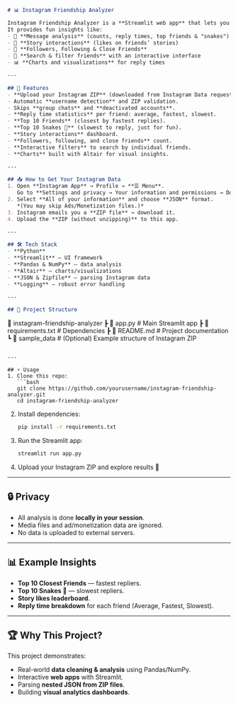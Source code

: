 ```markdown
# 📊 Instagram Friendship Analyzer

Instagram Friendship Analyzer is a **Streamlit web app** that lets you explore and analyze your Instagram friendships using your **officially downloaded JSON data**.  
It provides fun insights like:
- 📨 **Message analysis** (counts, reply times, top friends & "snakes")
- 📖 **Story interactions** (likes on friends’ stories)
- 👥 **Followers, Following & Close Friends**
- 🎯 **Search & filter friends** with an interactive interface
- 📊 **Charts and visualizations** for reply times

---

## 🚀 Features
- **Upload your Instagram ZIP** (downloaded from Instagram Data request).
- Automatic **username detection** and ZIP validation.
- Skips **group chats** and **deactivated accounts**.
- **Reply time statistics** per friend: average, fastest, slowest.
- **Top 10 Friends** (closest by fastest replies).
- **Top 10 Snakes 🐍** (slowest to reply, just for fun).
- **Story interactions** dashboard.
- **Followers, following, and close friends** count.
- **Interactive filters** to search by individual friends.
- **Charts** built with Altair for visual insights.

---

## 📥 How to Get Your Instagram Data
1. Open **Instagram App** → Profile → **☰ Menu**.  
   Go to **Settings and privacy → Your information and permissions → Download your information**.
2. Select **All of your information** and choose **JSON** format.  
   *(You may skip Ads/Monetization files.)*
3. Instagram emails you a **ZIP file** → download it.
4. Upload the **ZIP (without unzipping)** to this app.

---

## 🛠️ Tech Stack
- **Python**
- **Streamlit** — UI framework
- **Pandas & NumPy** — data analysis
- **Altair** — charts/visualizations
- **JSON & Zipfile** — parsing Instagram data
- **Logging** — robust error handling

---

## 📂 Project Structure
```

📁 instagram-friendship-analyzer
┣ 📄 app.py              # Main Streamlit app
┣ 📄 requirements.txt    # Dependencies
┣ 📄 README.md           # Project documentation
┗ 📁 sample\_data         # (Optional) Example structure of Instagram ZIP

````

---

## ⚡ Usage
1. Clone this repo:
   ```bash
   git clone https://github.com/yourusername/instagram-friendship-analyzer.git
   cd instagram-friendship-analyzer
````

2. Install dependencies:

   ```bash
   pip install -r requirements.txt
   ```
3. Run the Streamlit app:

   ```bash
   streamlit run app.py
   ```
4. Upload your Instagram ZIP and explore results 🎉

---

## 🔒 Privacy

* All analysis is done **locally in your session**.
* Media files and ad/monetization data are ignored.
* No data is uploaded to external servers.

---

## 📊 Example Insights

* **Top 10 Closest Friends** — fastest repliers.
* **Top 10 Snakes 🐍** — slowest repliers.
* **Story likes leaderboard**.
* **Reply time breakdown** for each friend (Average, Fastest, Slowest).

---

## 🏆 Why This Project?

This project demonstrates:

* Real-world **data cleaning & analysis** using Pandas/NumPy.
* Interactive **web apps** with Streamlit.
* Parsing **nested JSON from ZIP files**.
* Building **visual analytics dashboards**.
